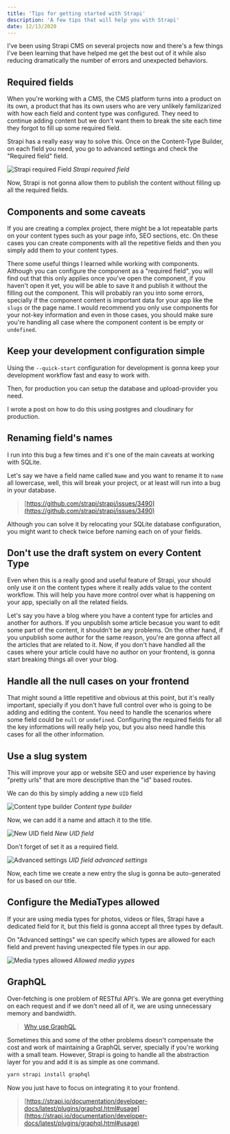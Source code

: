 ```yaml
---
title: 'Tips for getting started with Strapi'
description: 'A few tips that will help you with Strapi'
date: 12/13/2020
---
```


I've been using Strapi CMS on several projects now and there's a few things I've been learning that have helped me get the best out of it while also reducing dramatically the number of errors and unexpected behaviors.

## Required fields

When you're working with a CMS, the CMS platform turns into a product on its own, a product that has its own users who are very unlikely familizarized with how each field and content type was configured. They need to continue adding content but we don't want them to break the site each time they forgot to fill up some required field.

Strapi has a really easy way to solve this. Once on the Content-Type Builder, on each field you need, you go to advanced settings and check the "Required field" field.

![Strapi required Field](/assets/posts/tips-at-getting-started-with-strapi/required-field.png)
_Strapi required field_

Now, Strapi is not gonna allow them to publish the content without filling up all the required fields.

## Components and some caveats

If you are creating a complex project, there might be a lot repeatable parts on your content types such as your page info, SEO sections, etc. On these cases you can create components with all the repetitive fields and then you simply add them to your content types.

There some useful things I learned while working with components. Although you can configure the component as a "required field", you will find out that this only applies once you've open the component, if you haven't open it yet, you will be able to save it and publish it without the filling out the component. This will probably ran you into some errors, specially if the component content is important data for your app like the `slugs` or the page name. I would recommend you only use components for your not-key information and even in those cases, you should make sure you're handling all case where the component content is be empty or `undefined`.

## Keep your development configuration simple

Using the `--quick-start` configuration for development is gonna keep your development workflow fast and easy to work with.

Then, for production you can setup the database and upload-provider you need.

I wrote a post on how to do this using postgres and cloudinary for production.

## Renaming field's names

I run into this bug a few times and it's one of the main caveats at working with SQLite.

Let's say we have a field name called `Name` and you want to rename it to `name` all lowercase, well, this will break your project, or at least will run into a bug in your database.

> [https://github.com/strapi/strapi/issues/3490](https://github.com/strapi/strapi/issues/3490)

Although you can solve it by relocating your SQLite database configuration, you might want to check twice before naming each on of your fields.

## Don't use the draft system on every Content Type

Even when this is a really good and useful feature of Strapi, your should only use it on the content types where it really adds value to the content workflow. This will help you have more control over what is happening on your app, specially on all the related fields.

Let's say you have a blog where you have a content type for articles and another for authors. If you unpublish some article becasue you want to edit some part of the content, it shouldn't be any problems. On the other hand, if you unpublish some author for the same reason, you're are gonna affect all the articles that are related to it. Now, if you don't have handled all the cases where your article could have no author on your frontend, is gonna start breaking things all over your blog.

## Handle all the null cases on your frontend

That might sound a little repetitive and obvious at this point, but it's really important, specially if you don't have full control over who is going to be adding and editing the content. You need to handle the scenarios where some field could be `null` or `undefined`. Configuring the required fields for all the key informations will really help you, but you also need handle this cases for all the other information.

## Use a slug system

This will improve your app or website SEO and user experience by having "pretty urls" that are more descriptive than the "id" based routes.

We can do this by simply adding a new `UID` field

![Content type builder](/assets/posts/tips-at-getting-started-with-strapi/content-type-builder.png)
_Content type builder_

Now, we can add it a name and attach it to the title.

![New UID field](/assets/posts/tips-at-getting-started-with-strapi/uid-field.png)
_New UID field_

Don't forget of set it as a required field.

![Advanced settings](/assets/posts/tips-at-getting-started-with-strapi/uid-advance-settings.png)
_UID field advanced settings_

Now, each time we create a new entry the slug is gonna be auto-generated for us based on our title.

## Configure the MediaTypes allowed

If your are using media types for photos, videos or files, Strapi have a dedicated field for it, but this field is gonna accept all three types by default.

On "Advanced settings" we can specify which types are allowed for each field and prevent having unexpected file types in our app.

![Media types allowed](/assets/posts/tips-at-getting-started-with-strapi/allowed-media-types.png)
_Allowed media yypes_

## GraphQL

Over-fetching is one problem of RESTful API's. We are gonna get everything on each request and if we don't need all of it, we are using unnecessary memory and bandwidth.

> [Why use GraphQL](https://www.apollographql.com/blog/why-use-graphql)

Sometimes this and some of the other problems doesn't compensate the cost and work of maintaining a GraphQL server, specially if you're working with a small team. However, Strapi is going to handle all the abstraction layer for you and add it is as simple as one command.

```bash
yarn strapi install graphql
```

Now you just have to focus on integrating it to your frontend.

> [https://strapi.io/documentation/developer-docs/latest/plugins/graphql.html#usage](https://strapi.io/documentation/developer-docs/latest/plugins/graphql.html#usage)
